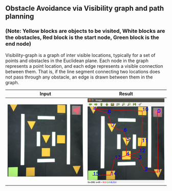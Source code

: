 ## Obstacle Avoidance via Visibility graph and path planning
### (Note: Yellow blocks are objects to be visited, White blocks are the obstacles, Red block is the start node, Green block is the end node)
Visibility-graph is a graph of inter visible locations, typically for a set of
points and obstacles in the Euclidean plane. Each node in the graph
represents a point location, and each edge represents a visible 
connection between them. That is, if the line segment connecting
two locations does not pass through any obstacle, an edge is drawn
between them in the graph.

[image1]: ./input.JPG 
[image2]: ./result.png 

| Input  | Result |
| ------------- | ------------- |
| ![](./input.JPG )  | ![](./result.png )   |

